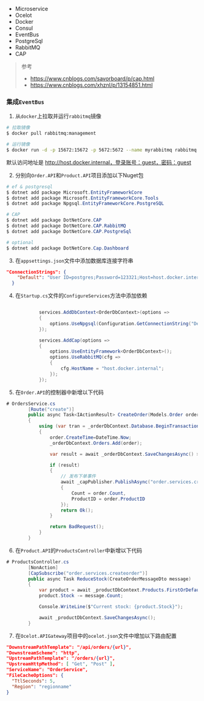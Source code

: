 - Microservice
- Ocelot
- Docker
- Consul
- EventBus
- PostgreSql
- RabbitMQ
- CAP

> 参考
> - https://www.cnblogs.com/savorboard/p/cap.html
> - https://www.cnblogs.com/xhznl/p/13154851.html

### 集成`EventBus`

1. 从`docker`上拉取并运行`rabbitmq`镜像
```bash
# 拉取镜像
$ docker pull rabbitmq:management

# 运行镜像
$ docker run -d -p 15672:15672 -p 5672:5672 --name myrabbitmq rabbitmq:management
```
默认访问地址是 http://host.docker.internal，登录账号：guest，密码：guest

2. 分别向`Order.API`和`Product.API`项目添加以下Nuget包
   
```powershell
# ef & postgresql
$ dotnet add package Microsoft.EntityFrameworkCore
$ dotnet add package Microsoft.EntityFrameworkCore.Tools
$ dotnet add package Npgsql.EntityFrameworkCore.PostgreSQL

# CAP
$ dotnet add package DotNetCore.CAP
$ dotnet add package DotNetCore.CAP.RabbitMQ
$ dotnet add package DotNetCore.CAP.PostgreSql

# optional
$ dotnet add package DotNetCore.Cap.Dashboard
```

3. 在`appsettings.json`文件中添加数据库连接字符串

```json
"ConnectionStrings": {
    "Default": "User ID=postgres;Password=123321;Host=host.docker.internal;Port=5432;Database=Order;Pooling=true;" 
  }
```

4. 在`Startup.cs`文件的`ConfigureServices`方法中添加依赖

```csharp

            services.AddDbContext<OrderDbContext>(options =>
            {
                options.UseNpgsql(Configuration.GetConnectionString("Default"));
            });

            services.AddCap(options =>
            {
                options.UseEntityFramework<OrderDbContext>();
                options.UseRabbitMQ(cfg =>
                {
                    cfg.HostName = "host.docker.internal";
                });
            });
```

5. 在`Order.API`的控制器中新增以下代码

```csharp
# OrdersService.cs
        [Route("create")]
        public async Task<IActionResult> CreateOrder(Models.Order order)
        {
            using (var tran = _orderDbContext.Database.BeginTransaction(_capPublisher, autoCommit: true))
            {
                order.CreateTime=DateTime.Now;
                _orderDbContext.Orders.Add(order);

                var result = await _orderDbContext.SaveChangesAsync() > 0;

                if (result)
                {
                    // 发布下单事件
                    await _capPublisher.PublishAsync("order.services.createorder", new CreateOrderMessageDto
                    {
                        Count = order.Count,
                        ProductID = order.ProductID
                    });
                    return Ok();
                }

                return BadRequest();
            }
        }
```

6. 在`Product.API`的`ProductsController`中新增以下代码

```csharp
# ProductsController.cs
        [NonAction]
        [CapSubscribe("order.services.createorder")]
        public async Task ReduceStock(CreateOrderMessageDto message)
        {
            var product = await _productDbContext.Products.FirstOrDefaultAsync(p => p.ID == message.ProductID);
            product.Stock -= message.Count;

            Console.WriteLine($"Current stock: {product.Stock}");

            await _productDbContext.SaveChangesAsync();
        }
```

7. 在`Ocelot.APIGateway`项目中的`ocelot.json`文件中增加以下路由配置

```json
"DownstreamPathTemplate": "/api/orders/{url}",
"DownstreamScheme": "http",
"UpstreamPathTemplate": "/orders/{url}",
"UpstreamHttpMethod": [ "Get", "Post" ],
"ServiceName": "OrderService",
"FileCacheOptions": {
  "TtlSeconds": 5,
  "Region": "regionname"
}
```